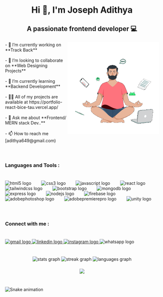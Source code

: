 <h1 align="center">Hi 👋, I'm Joseph Adithya</h1>

###

<h2 align="center">A passionate frontend developer 💻</h2>

###

<img align="right" height="300" src="https://raw.githubusercontent.com/navishkadarshana/navishkadarshana/main/animation_500_l4ld57sp.gif"  />

###

<p align="left">- 🔭 I’m currently working on **Track Back**<br><br>- 👯 I’m looking to collaborate on **Web Designing Projects**<br><br>- 🌱 I’m currently learning **Backend Development**<br><br>- 👨‍💻 All of my projects are available at https://portfolio-react-bice-tau.vercel.app/<br><br>- 💬 Ask me about **Frontend/ MERN stack Dev..**<br><br>- 📫 How to reach me [adithya649@gmail.com)</p>

###

<br clear="both">

<h3 align="left">Languages and Tools :</h3>

###

<br clear="both">

<div align="left">
  <img src="https://skillicons.dev/icons?i=html" height="35" alt="html5 logo"  />
  <img width="25" />
  <img src="https://skillicons.dev/icons?i=css" height="35" alt="css3 logo"  />
  <img width="25" />
  <img src="https://skillicons.dev/icons?i=js" height="35" alt="javascript logo"  />
  <img width="25" />
  <img src="https://skillicons.dev/icons?i=react" height="35" alt="react logo"  />
  <img width="25" />
  <img src="https://skillicons.dev/icons?i=tailwind" height="35" alt="tailwindcss logo"  />
  <img width="25" />
  <img src="https://skillicons.dev/icons?i=bootstrap" height="35" alt="bootstrap logo"  />
  <img width="25" />
  <img src="https://skillicons.dev/icons?i=mongodb" height="35" alt="mongodb logo"  />
  <img width="25" />
  <img src="https://skillicons.dev/icons?i=express" height="35" alt="express logo"  />
  <img width="25" />
  <img src="https://skillicons.dev/icons?i=nodejs" height="35" alt="nodejs logo"  />
  <img width="25" />
  <img src="https://skillicons.dev/icons?i=firebase" height="35" alt="firebase logo"  />
  <img width="25" />
  <img src="https://skillicons.dev/icons?i=ps" height="35" alt="adobephotoshop logo"  />
  <img width="25" />
  <img src="https://skillicons.dev/icons?i=pr" height="35" alt="adobepremierepro logo"  />
  <img width="25" />
  <img src="https://skillicons.dev/icons?i=unity" height="35" alt="unity logo"  />
</div>

###

<br clear="both">

<h3 align="left">Connect with me :</h3>

###

<br clear="both">

<div align="left">
  <a href="mailto:adithya649@gmail.com" target="_blank">
    <img src="https://raw.githubusercontent.com/maurodesouza/profile-readme-generator/master/src/assets/icons/social/gmail/default.svg" width="55" height="30" alt="gmail logo"  />
  </a>
  <a href="https://www.linkedin.com/in/josephadithya/" target="_blank">
    <img src="https://raw.githubusercontent.com/maurodesouza/profile-readme-generator/master/src/assets/icons/social/linkedin/default.svg" width="55" height="30" alt="linkedin logo"  />
  </a>
  <a href="confused_josh" target="_blank">
    <img src="https://raw.githubusercontent.com/maurodesouza/profile-readme-generator/master/src/assets/icons/social/instagram/default.svg" width="55" height="30" alt="instagram logo"  />
  </a>
  <img src="https://raw.githubusercontent.com/maurodesouza/profile-readme-generator/master/src/assets/icons/social/whatsapp/default.svg" width="55" height="30" alt="whatsapp logo"  />
</div>

###

<br clear="both">

<div align="center">
  <img src="https://github-readme-stats.vercel.app/api?username=JoelAdit&hide_title=false&hide_rank=false&show_icons=true&include_all_commits=true&count_private=true&disable_animations=false&theme=dracula&locale=en&hide_border=false" height="150" alt="stats graph"  />
  <img src="https://streak-stats.demolab.com?user=JoelAdit&locale=en&mode=daily&theme=dracula&hide_border=false&border_radius=5" height="150" alt="streak graph"  />
  <img src="https://github-readme-stats.vercel.app/api/top-langs?username=JoelAdit&locale=en&hide_title=false&layout=compact&card_width=320&langs_count=5&theme=dracula&hide_border=false" height="150" alt="languages graph"  />
</div>

###

<div align="center">
  <img src="https://profile-counter.glitch.me/JoelAdit/count.svg?"  />
</div>

###

<br clear="both">

<img src="https://raw.githubusercontent.com/JoelAdit/JoelAdit/output/snake.svg" alt="Snake animation" />

###
